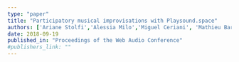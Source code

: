 ```yaml
---
type: "paper"
title: "Participatory musical improvisations with Playsound.space"
authors: ['Ariane Stolfi','Alessia Milo','Miguel Ceriani', 'Mathieu Barthet']
date: 2018-09-19
published_in: "Proceedings of the Web Audio Conference"
#publishers_link: ""
---
```

